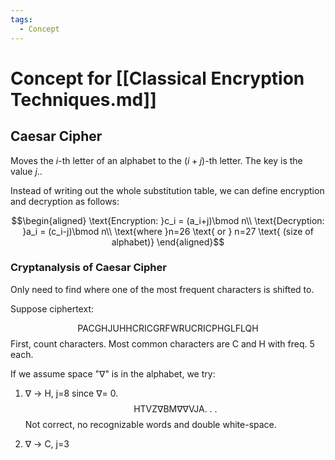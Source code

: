 ```yaml
---
tags:
  - Concept
---
```

# Concept for [[Classical Encryption Techniques.md]]

## Caesar Cipher

Moves the $i$-th letter of an alphabet to the $(i+j)$-th letter. The key is the value $j$..

Instead of writing out the whole substitution table, we can define encryption and decryption as follows:

$$\begin{aligned}
\text{Encryption: }c_i = (a_i+j)\bmod n\\
\text{Decryption: }a_i = (c_i-j)\bmod n\\
\text{where }n=26 \text{ or } n=27 \text{ (size of alphabet)}
\end{aligned}$$
### Cryptanalysis of Caesar Cipher

Only need to find where one of the most frequent characters is shifted to.

Suppose ciphertext:

$$\text{PACGHJUHHCRICGRFWRUCRICPHGLFLQH}$$
First, count characters. Most common characters are C and H with freq. 5 each.

If we assume space "∇" is in the alphabet, we try:

1. ∇ -> H, j=8 since ∇= 0.
$$\text{HTVZ∇BM∇∇VJA. . .}$$
	Not correct, no recognizable words and double white-space.

2. ∇ -> C, j=3